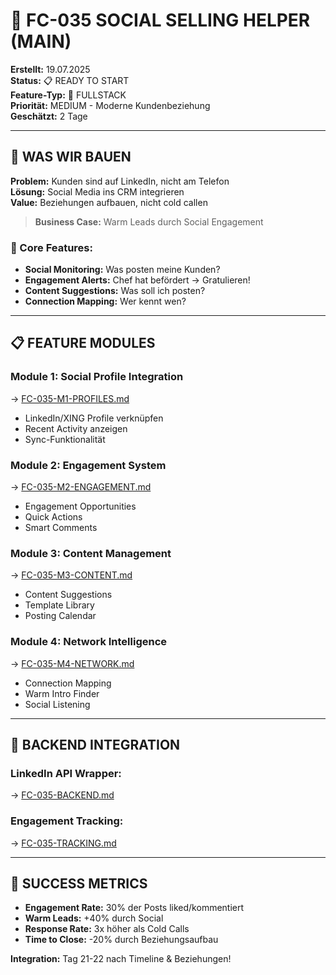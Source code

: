 # 🤝 FC-035 SOCIAL SELLING HELPER (MAIN)

**Erstellt:** 19.07.2025  
**Status:** 📋 READY TO START  
**Feature-Typ:** 🔀 FULLSTACK  
**Priorität:** MEDIUM - Moderne Kundenbeziehung  
**Geschätzt:** 2 Tage  

---

## 🧠 WAS WIR BAUEN

**Problem:** Kunden sind auf LinkedIn, nicht am Telefon  
**Lösung:** Social Media ins CRM integrieren  
**Value:** Beziehungen aufbauen, nicht cold callen  

> **Business Case:** Warm Leads durch Social Engagement

### 🎯 Core Features:
- **Social Monitoring:** Was posten meine Kunden?
- **Engagement Alerts:** Chef hat befördert → Gratulieren!
- **Content Suggestions:** Was soll ich posten?
- **Connection Mapping:** Wer kennt wen?

---

## 📋 FEATURE MODULES

### Module 1: Social Profile Integration
→ [FC-035-M1-PROFILES.md](./FC-035-M1-PROFILES.md)
- LinkedIn/XING Profile verknüpfen
- Recent Activity anzeigen
- Sync-Funktionalität

### Module 2: Engagement System
→ [FC-035-M2-ENGAGEMENT.md](./FC-035-M2-ENGAGEMENT.md)
- Engagement Opportunities
- Quick Actions
- Smart Comments

### Module 3: Content Management
→ [FC-035-M3-CONTENT.md](./FC-035-M3-CONTENT.md)
- Content Suggestions
- Template Library
- Posting Calendar

### Module 4: Network Intelligence
→ [FC-035-M4-NETWORK.md](./FC-035-M4-NETWORK.md)
- Connection Mapping
- Warm Intro Finder
- Social Listening

---

## 🔧 BACKEND INTEGRATION

### LinkedIn API Wrapper:
→ [FC-035-BACKEND.md](./FC-035-BACKEND.md)

### Engagement Tracking:
→ [FC-035-TRACKING.md](./FC-035-TRACKING.md)

---

## 🎯 SUCCESS METRICS

- **Engagement Rate:** 30% der Posts liked/kommentiert
- **Warm Leads:** +40% durch Social
- **Response Rate:** 3x höher als Cold Calls
- **Time to Close:** -20% durch Beziehungsaufbau

**Integration:** Tag 21-22 nach Timeline & Beziehungen!